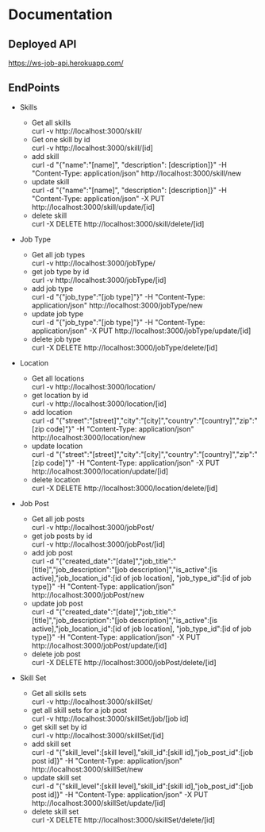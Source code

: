 # **Documentation**

Deployed API
-------------
https://ws-job-api.herokuapp.com/


EndPoints
-------------

- Skills
  - Get all skills <br>
curl -v http://localhost:3000/skill/
  - Get one skill by id <br>
curl -v http://localhost:3000/skill/[id]
  - add skill  <br>
curl -d "{\"name\":\"[name]\", \"description\": [description]}" -H "Content-Type: application/json" http://localhost:3000/skill/new
  - update skill <br>
curl -d "{\"name\":\"[name]\", \"description\": [description]}" -H "Content-Type: application/json" -X PUT http://localhost:3000/skill/update/[id]
  - delete skill <br>
curl -X DELETE http://localhost:3000/skill/delete/[id]

- Job Type
  - Get all job types <br>
curl -v http://localhost:3000/jobType/
  - get job type by id <br>
curl -v http://localhost:3000/jobType/[id]
  - add job type <br>
curl -d "{\"job_type\":\"[job type]\"}" -H "Content-Type: application/json" http://localhost:3000/jobType/new
  - update job type <br>
curl -d "{\"job_type\":\"[job type]\"}" -H "Content-Type: application/json" -X PUT http://localhost:3000/jobType/update/[id]
  - delete job type <br>
curl -X DELETE http://localhost:3000/jobType/delete/[id]

- Location
  - Get all locations <br>
curl -v http://localhost:3000/location/
  - get location by id <br>
curl -v http://localhost:3000/location/[id]
  - add location <br>
curl -d "{\"street\":\"[street]\",\"city\":\"[city]\",\"country\":\"[country]\",\"zip\":\"[zip code]\"}" -H "Content-Type: application/json" http://localhost:3000/location/new
  - update location  <br>
curl -d "{\"street\":\"[street]\",\"city\":\"[city]\",\"country\":\"[country]\",\"zip\":\"[zip code]\"}" -H "Content-Type: application/json" -X PUT http://localhost:3000/location/update/[id]
  - delete location <br>
curl -X DELETE http://localhost:3000/location/delete/[id]

- Job Post
  - Get all job posts <br>
curl -v http://localhost:3000/jobPost/
  - get job posts by id <br>
curl -v http://localhost:3000/jobPost/[id]
  - add job post <br>
curl -d "{\"created_date\":\"[date]\",\"job_title\":\"[title]\",\"job_description\":\"[job description]\",\"is_active\":[is active],\"job_location_id\":[id of job location], \"job_type_id\":[id of job type]}" -H "Content-Type: application/json" http://localhost:3000/jobPost/new
  - update job post <br>
curl -d "{\"created_date\":\"[date]\",\"job_title\":\"[title]\",\"job_description\":\"[job description]\",\"is_active\":[is active],\"job_location_id\":[id of job location], \"job_type_id\":[id of job type]}" -H "Content-Type: application/json" -X PUT http://localhost:3000/jobPost/update/[id]
  - delete job post <br>
curl -X DELETE http://localhost:3000/jobPost/delete/[id]


- Skill Set
  - Get all skills sets <br>
curl -v http://localhost:3000/skillSet/
  - get all skill sets for a job post <br>
curl -v http://localhost:3000/skillSet/job/[job id]
  - get skill set by id <br>
curl -v http://localhost:3000/skillSet/[id]
  - add skill set <br>
curl -d "{\"skill_level\":[skill level],\"skill_id\":[skill id],\"job_post_id\":[job post id]}" -H "Content-Type: application/json" http://localhost:3000/skillSet/new
  - update skill set <br>
curl -d "{\"skill_level\":[skill level],\"skill_id\":[skill id],\"job_post_id\":[job post id]}" -H "Content-Type: application/json" -X PUT  http://localhost:3000/skillSet/update/[id]
  - delete skill set <br>
curl -X DELETE http://localhost:3000/skillSet/delete/[id]
